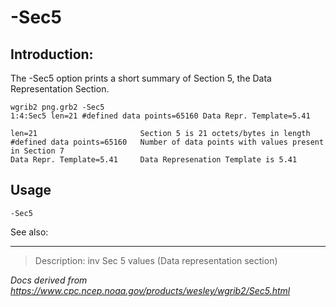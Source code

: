 # -Sec5

## Introduction:

The -Sec5 option prints a short summary of Section 5, the
Data Representation Section.

```
wgrib2 png.grb2 -Sec5
1:4:Sec5 len=21 #defined data points=65160 Data Repr. Template=5.41

len=21                       Section 5 is 21 octets/bytes in length
#defined data points=65160   Number of data points with values present in Section 7
Data Repr. Template=5.41     Data Represenation Template is 5.41
```

## Usage

```
-Sec5
```

See also:

---

> Description: inv Sec 5 values (Data representation section)

_Docs derived from <https://www.cpc.ncep.noaa.gov/products/wesley/wgrib2/Sec5.html>_
